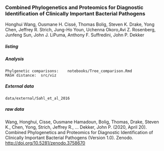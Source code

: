 ### Combined Phylogenetics and Proteomics for Diagnostic Identification of Clinically Important Bacterial Pathogens

Honghui Wang, Ousmane H. Cissé, Thomas Bolig, Steven K. Drake, Yong Chen, Jeffrey R. Strich, Jung-Ho Youn, Uchenna Okoro,Avi Z. Rosenberg, Junfeng Sun, John J. LiPuma, Anthony F. Suffredini, John P. Dekker 


##### listing


##### Analysis
	Phylgenetic comparisons:	notebooks/Tree_comparison.Rmd
	MASH distance:	src/viz

##### External data 
	data/external/Sahl_et_al_2016

##### raw data

Wang, Honghui, Cisse, Ousmane Hamadoun, Bolig, Thomas, Drake, Steven K., Chen, Yong, Strich, Jeffrey R., … Dekker, John P. (2020, April 20). Combined Phylogenetics and Proteomics for Diagnostic Identification of Clinically Important Bacterial Pathogens (Version 1.0). Zenodo. http://doi.org/10.5281/zenodo.3758670

